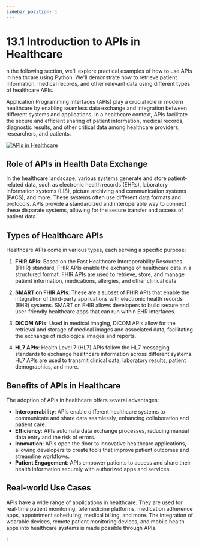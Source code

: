 ```yaml
---
sidebar_position: 1
---
```


# 13.1 Introduction to APIs in Healthcare

n the following section, we'll explore practical examples of how to use APIs in healthcare using Python. We'll demonstrate how to retrieve patient information, medical records, and other relevant data using different types of healthcare APIs.

Application Programming Interfaces (APIs) play a crucial role in modern healthcare by enabling seamless data exchange and integration between different systems and applications. In a healthcare context, APIs facilitate the secure and efficient sharing of patient information, medical records, diagnostic results, and other critical data among healthcare providers, researchers, and patients.

<a href="https://pmc.ncbi.nlm.nih.gov/articles/PMC9030107" target="_blank">
  <img src="/img/ch13/healthcare_apis.png" alt="APIs in Healthcare" style={{border: "2px solid #000", width: "50%", display: "block", marginLeft: "auto", marginRight: "auto"}} />
</a>

## Role of APIs in Health Data Exchange

In the healthcare landscape, various systems generate and store patient-related data, such as electronic health records (EHRs), laboratory information systems (LIS), picture archiving and communication systems (PACS), and more. These systems often use different data formats and protocols. APIs provide a standardized and interoperable way to connect these disparate systems, allowing for the secure transfer and access of patient data.

## Types of Healthcare APIs

Healthcare APIs come in various types, each serving a specific purpose:

1. **FHIR APIs**: Based on the Fast Healthcare Interoperability Resources (FHIR) standard, FHIR APIs enable the exchange of healthcare data in a structured format. FHIR APIs are used to retrieve, store, and manage patient information, medications, allergies, and other clinical data.

2. **SMART on FHIR APIs**: These are a subset of FHIR APIs that enable the integration of third-party applications with electronic health records (EHR) systems. SMART on FHIR allows developers to build secure and user-friendly healthcare apps that can run within EHR interfaces.

3. **DICOM APIs**: Used in medical imaging, DICOM APIs allow for the retrieval and storage of medical images and associated data, facilitating the exchange of radiological images and reports.

4. **HL7 APIs**: Health Level 7 (HL7) APIs follow the HL7 messaging standards to exchange healthcare information across different systems. HL7 APIs are used to transmit clinical data, laboratory results, patient demographics, and more.

## Benefits of APIs in Healthcare

The adoption of APIs in healthcare offers several advantages:

- **Interoperability**: APIs enable different healthcare systems to communicate and share data seamlessly, enhancing collaboration and patient care.
- **Efficiency**: APIs automate data exchange processes, reducing manual data entry and the risk of errors.
- **Innovation**: APIs open the door to innovative healthcare applications, allowing developers to create tools that improve patient outcomes and streamline workflows.
- **Patient Engagement**: APIs empower patients to access and share their health information securely with authorized apps and services.

## Real-world Use Cases

APIs have a wide range of applications in healthcare. They are used for real-time patient monitoring, telemedicine platforms, medication adherence apps, appointment scheduling, medical billing, and more. The integration of wearable devices, remote patient monitoring devices, and mobile health apps into healthcare systems is made possible through APIs.

I

